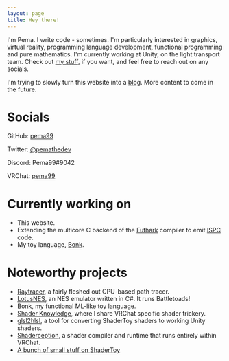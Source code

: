 ```yaml
---
layout: page
title: Hey there!
---
```


I'm Pema. I write code - sometimes. I'm particularly interested in graphics,
virtual reality, programming language development, functional programming and
pure mathematics. I'm currently working at Unity, on the light transport team.
Check out [my stuff](https://github.com/pema99), if you want, and feel free to reach
out on any socials.

I'm trying to slowly turn this website into a [blog](archive.md).
More content to come in the future.

# Socials
GitHub: [pema99](https://github.com/pema99)

Twitter: [@pemathedev](https://twitter.com/pemathedev)

Discord: Pema99#9042

VRChat: [pema99](https://vrchat.com/home/user/usr_d81127c8-e8cc-476b-b74d-0c17c0aeb6ff)

# Currently working on
- This website.
- Extending the multicore C backend of the [Futhark](https://github.com/pema99/futhark) compiler to emit [ISPC](https://ispc.github.io/ispc.html) code.
- My toy language, [Bonk](https://github.com/pema99/bonk).

# Noteworthy projects
- [Raytracer](https://github.com/pema99/Raytracer), a fairly fleshed out CPU-based path tracer.
- [LotusNES](https://github.com/pema99/LotusNES), an NES emulator written in C#. It runs Battletoads!
- [Bonk](https://github.com/pema99/bonk), my functional ML-like toy language.
- [Shader Knowledge](https://github.com/pema99/shader-knowledge), where I share VRChat specific shader trickery.
- [glsl2hlsl](https://pema99.github.io/glsl2hlsl), a tool for converting ShaderToy shaders to working Unity shaders.
- [Shaderception](https://github.com/pema99/Shaderception), a shader compiler and runtime that runs entirely within VRChat.
- [A bunch of small stuff on ShaderToy](https://www.shadertoy.com/user/pema99)
